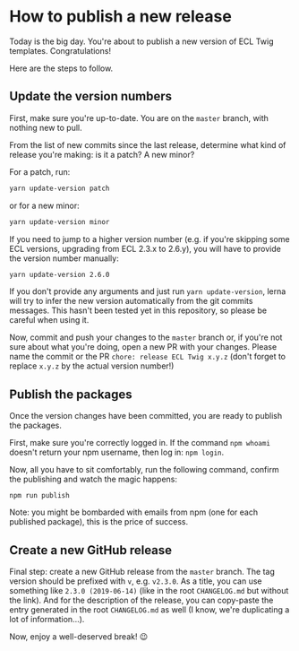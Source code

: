 # How to publish a new release

Today is the big day. You're about to publish a new version of ECL Twig templates. Congratulations!

Here are the steps to follow.

## Update the version numbers

First, make sure you're up-to-date. You are on the `master` branch, with nothing new to pull.

From the list of new commits since the last release, determine what kind of release you're making: is it a patch? A new minor?

For a patch, run:

```sh
yarn update-version patch
```

or for a new minor:

```sh
yarn update-version minor
```

If you need to jump to a higher version number (e.g. if you're skipping some ECL versions, upgrading from ECL 2.3.x to 2.6.y), you will have to provide the version number manually:

```sh
yarn update-version 2.6.0
```

If you don't provide any arguments and just run `yarn update-version`, lerna will try to infer the new version automatically from the git commits messages. This hasn't been tested yet in this repository, so please be careful when using it.

Now, commit and push your changes to the `master` branch or, if you're not sure about what you're doing, open a new PR with your changes. Please name the commit or the PR `chore: release ECL Twig x.y.z` (don't forget to replace `x.y.z` by the actual version number!)

## Publish the packages

Once the version changes have been committed, you are ready to publish the packages.

First, make sure you're correctly logged in. If the command `npm whoami` doesn't return your npm username, then log in: `npm login`.

Now, all you have to sit comfortably, run the following command, confirm the publishing and watch the magic happens:

```
npm run publish
```

Note: you might be bombarded with emails from npm (one for each published package), this is the price of success.

## Create a new GitHub release

Final step: create a new GitHub release from the `master` branch. The tag version should be prefixed with `v`, e.g. `v2.3.0`. As a title, you can use something like `2.3.0 (2019-06-14)` (like in the root `CHANGELOG.md` but without the link). And for the description of the release, you can copy-paste the entry generated in the root `CHANGELOG.md` as well (I know, we're duplicating a lot of information...).

Now, enjoy a well-deserved break! :wink:
